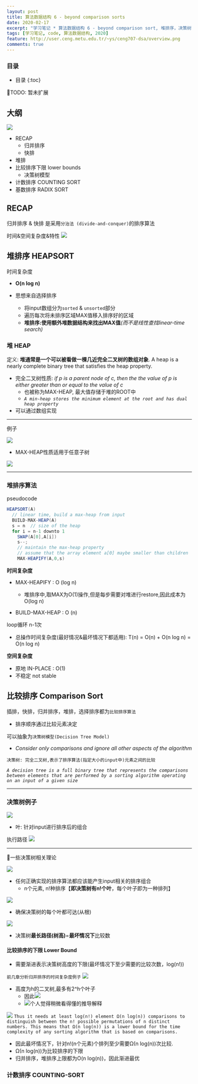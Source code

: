 ```yaml
---
layout: post
title: 算法数据结构 6 - beyond comparison sorts 
date: 2020-02-17
excerpt: "学习笔记 * 算法数据结构 6 - beyond comparison sort, 堆排序，决策树，比较排序，计数排序，基数排序"
tags: [学习笔记, code, 算法数据结构, 2020]
feature: http://user.ceng.metu.edu.tr/~ys/ceng707-dsa/overview.png
comments: true
---
```


### 目录

* 目录
{:toc}

💊TODO: 暂未扩展

## 大纲

![](/static/2020-02-17-20-28-04.png)
- RECAP
  - 归并排序
  - 快排
- 堆排
- 比较排序下限 lower bounds
  - 决策树模型
- 计数排序 COUNTING SORT
- 基数排序 RADIX SORT

## RECAP

归并排序 & 快排 是采用``分治法 (divide-and-conquer)``的排序算法

时间&空间复杂度&特性
![](/static/2020-02-17-20-47-41.png)

## 堆排序 HEAPSORT

时间复杂度
- **O(n log n)**

- 思想来自选择排序
  - 将input数组分为``sorted`` & ``unsorted``部分
  - 遍历每次将未排序区域MAX值移入排序好的区域
  - **堆排序:使用额外堆数据结构来找出MAX值**_(而不是线性查找linear-time search)_

### 堆 HEAP

定义: **堆通常是一个可以被看做一棵几近完全二叉树的数组对象**. A heap is a nearly complete binary tree that satisfies the heap property.
- 完全二叉树性质: _if p is a parent node of c, then the the value of p is either greater than or
equal to the value of c_
  - 也被称为MAX-HEAP, 最大值存储于堆的ROOT中
  - _``A min-heap stores the minimum element at the root and has dual heap property``_
- 可以通过数组实现

---
例子

![](/static/2020-02-17-21-06-00.png)
- MAX-HEAP性质适用于任意子树

![](/static/2020-02-17-21-11-14.png)

---

### 堆排序算法

pseudocode

```java
HEAPSORT(A)
  // linear time, build a max-heap from input
  BUILD-MAX-HEAP(A)
  s = n  // size of the heap
  for i = n-1 downto 1
    SWAP(A[0],A[i])
    s--;
    // maintain the max-heap property
    // assume that the array element a[0] maybe smaller than children
    MAX-HEAPIFY(A,0,s)
```

**时间复杂度**
- MAX-HEAPIFY : O (log n)
  - 堆排序中,取MAX为O(1)操作,但是每步需要对堆进行restore,因此成本为 O(log n)

- BUILD-MAX-HEAP : O (n)

loop循环 n-1次
-  总操作时间复杂度(最好情况&最坏情况下都适用): T(n) = O(n) + O(n log n) = O(n log n)

**空间复杂度**
- 原地 IN-PLACE : O(1)
- 不稳定 not stable

## 比较排序 Comparison Sort

插排，快排，归并排序，堆排，选择排序都为``比较排序算法``
- 排序顺序通过比较元素决定

可以抽象为``决策树模型(Decision Tree Model)``
- _Consider only comparisons and ignore all other aspects of the algorithm_

 ``决策树: 完全二叉树,表示了排序算法(指定大小的input中)元素之间的比较``

 _``A decision tree is a full binary tree that represents the comparisons between elements
 that are performed by a sorting algorithm operating on an input of a given size``_

---

### 决策树例子

![](/static/2020-02-17-21-47-50.png)
- 叶: 针对input进行排序后的组合

执行路径
![](/static/2020-02-17-21-50-45.png)

---
🍬一些决策树相关理论

![](/static/2020-02-18-14-40-19.png)
- 任何正确实现的排序算法都应该能产生input相关的排序组合
  - n个元素, n!种排序【**即决策树有n!个叶**，每个叶子即为一种排列】

![](/static/2020-02-18-14-43-25.png)
  - 确保决策树的每个叶都可达(从根)

![](/static/2020-02-18-14-44-31.png)
  - 决策树**最长路径(树高)**=**最坏情况下**比较数

#### 比较排序的下限 Lower Bound

- 需要渐进表示决策树高度的下限(最坏情况下至少需要的比较次数，log(n!))

``前几章分析归并排序的时间复杂度例子``
![](/static/2020-02-18-14-51-36.png)
- 高度为h的二叉树,最多有2^h个叶子
  - 因此![](/static/2020-02-18-15-02-52.png)
  - ![](/static/2020-02-18-15-03-50.png)个人觉得稍微看得懂的推导解释

![](/static/2020-02-18-15-09-23.png)
``Thus it needs at least log(n!) element Ω(n log(n)) comparisons to distinguish between the n! possible permutations of n distinct numbers. This means that Ω(n log(n)) is a lower bound for the time complexity of any sorting algorithm that is based on comparisons.`` 
  - 因此最坏情况下，针对n!(n个元素)个排列至少需要Ω(n log(n))次比较.
  - Ω(n log(n))为比较排序的下限
  - 归并排序，堆排序上限都为O(n log(n))，因此渐进最优

### 计数排序 COUNTING-SORT